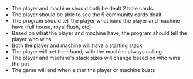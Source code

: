 - The player and machine should both be dealt 2 hole cards.
- The player should be able to see the 5 community cards dealt.
- The program should tell the player what hand the player and machine have (full house, royal flush, etc).
- Based on what the player and machine have, the program should tell the player who wins.
- Both the player and machine will have a starting stack
- The player will bet their hand, with the machine always calling
- The player and machine's stack sizes will change based on who wins the pot
- The game will end when either the player or machine busts